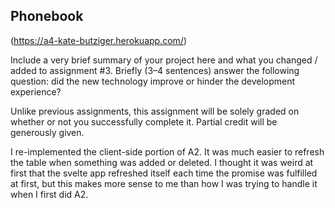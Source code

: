 ## Phonebook

(https://a4-kate-butziger.herokuapp.com/)

Include a very brief summary of your project here and what you changed / added to assignment #3. Briefly (3–4 sentences) answer the following question: did the new technology improve or hinder the development experience?

Unlike previous assignments, this assignment will be solely graded on whether or not you successfully complete it. Partial credit will be generously given.


I re-implemented the client-side portion of A2. It was much easier to refresh the table when something was added or deleted. I thought it was weird at first that the svelte app refreshed itself each time the promise was fulfilled at first, but this makes more sense to me than how I was trying to handle it when I first did A2. 
